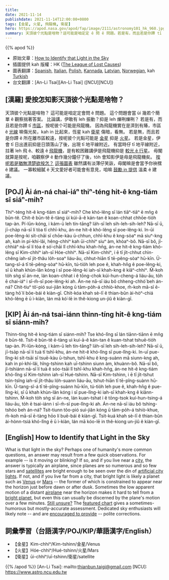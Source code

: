```yaml
---
title:
date: 2021-11-14
publishdate: 2021-11-14T12:00:00+0800
tags: [金星, 火星, 飛龍機, 衛星]
hero: https://apod.nasa.gov/apod/fap/image/2111/astronomy101_hk_960.jpg
summary: 天頂彼个光點是啥物？這可能是咱定定 ê 問 ê 問題。若是有，而且若是你蹛 tī 市區，按呢彼个可能是飛龍機。
---
```


{{% apod %}}

- 原始文章：[How to Identify that Light in the Sky](https://apod.nasa.gov/apod/ap211114.html)
- 插圖提供 kah 版權：HK ([The League of Lost Causes](http://www.leagueoflostcauses.com/))
- 圖表翻譯：[Spanish](http://www.cosmonoticias.org/como-identificar-esa-luz-en-el-cielo/), [Italian](http://lacuriosona.blogspot.it/2014/06/come-identificare-quella-luce-nel-cielo.html), [Polish](http://www.leagueoflostcauses.com/blog/2014/6/astronomy-fans-are-awesome), [Kannada](http://teachersofindia.org/kn/article/%E0%B2%AC%E0%B2%BE%E0%B2%A8%E0%B2%82%E0%B2%97%E0%B2%B3%E0%B2%A6-%E0%B2%AC%E0%B3%86%E0%B2%B3%E0%B2%95%E0%B3%81%E0%B2%97%E0%B2%B3%E0%B3%81), [Latvian](http://www.starspace.lv/lv/index/nasa-dienas-attels/kas-ta-par-gaisminu-debesis-09062014.html), [Norwegian](http://www.tv2.no/storm/8917736/), kah [Turkish](https://twitter.com/takatastronomi/status/1086336722307289088?s=20)
- 台文翻譯：[An-Li Tsai][An-Li Tsai] ([NCU][NCU])

## [漢羅] 愛按怎知影天頂彼个光點是啥物？
天頂彼个光點是啥物？
這可能是咱定定會問 ê 問題。
這个問題會當 ùi 幾若个簡單 ê 觀察揣著答案。
比論講，伊敢有 leh 振動？抑是 leh 爍咧爍咧？
若是有，而且若是你蹛 tī [市區][city]，按呢彼个可能是飛龍機。
因為飛龍機實在是濟到有賰，市區 ê [光線][artificial city lights] 嘛傷光矣，kah in 比起來，恆星 kah [衛星][satellites] 傷暗，看無。
若是無，而且若是你蹛 ê 所在離市區較遠，按呢彼个光點可能是 [金星][Venus] 抑是 [火星][Mars]。
若是金星，伊會 tī 日出進前抑是日頭落山了後，出現 tī 地平線附近。
有當時仔 tī 地平線附近，拄著 leh 飛 ê、較遠 ê [飛龍機][airplane]，是有較困難講伊是飛龍機抑是 [較光 ê 行星][bright planet]。
毋閣就算是按呢，咱觀察伊 ê 動作幾分鐘仔了後，to̍h 會知影伊是毋是飛龍機矣。
[按呢若是猶無清楚欲按怎？][Still unsure?]
[這張圖表][featured chart] 雖然講有淡薄仔笑詼，毋閣嘛是會當予你袂䆀 ê 建議。
一寡較細膩 ê 天文愛好者可能會有意見，咱嘛 [鼓勵 in 提供][encouraged to provide] 溫柔 ê 建議。

## [POJ] Ài án-ná chai-iáⁿ thiⁿ-téng hit-ê kng-tiám sī siáⁿ-mih?
Thiⁿ-téng hit-ê kng-tiám sī siáⁿ-mih?
Che khó-lêng sī lán tiāⁿ-tiāⁿ ē mn̄g ê būn-tê.
Chit-ê būn-tê ē-tàng ùi kúi-ā-ê kán-tan ê koan-chhat chhōe-tio̍h tap-àn.
Pí-lūn-kóng, i kám-ū leh tín-tāng? Ia̍h-sī leh sih-leh-sih-leh?
Nā-sī ū, jī-cha̍p nā-sī lí tòa tī chhī-khu, án-ne hit-ê khó-lêng sī poe-lêng-ki.
In-ūi poe-lêng-ki si̍t-chāi sī chōe-kàu ū-chhun, chhī-khu ê kng-sòaⁿ mā siuⁿ-kng ah, kah in pí-khí-lâi, hêng-chhiⁿ kah ūi-chhiⁿ siuⁿ àm, khòaⁿ-bô.
Nā-sī bô, jî-chhiáⁿ nā-sī lí tòa ê só͘-chāi lî chhī-khu khah-hn̄g, án-ne hit-ê kng-tiám khó-lêng sī Kim-chhiⁿ iah-sī Hóe-chhiⁿ.
Nā-sī Kim-chhiⁿ, i ē tī ji̍t-chhut chìn-chêng iah-sī ji̍t-thâu lo̍h-soaⁿ liáu-āu, chhut-hiān tī tē-pêng-sòaⁿ hū-kīn.
Ū-tang-sî-á tī tē-pêng-sòaⁿ hū-kīn, tú-tio̍h leh poe ê, khah-hn̄g ê poe-lêng-ki, sī ū khah khùn-lân kóng i sī poe-lêng-ki iah-sī khah-kng ê kiâⁿ-chhiⁿ.
M̄-koh to̍h sǹg sī án-ne, lán koan-chhat i ê tōng-chok kúi-hun-cheng-á liáu-āu, to̍h ē chai-iáⁿ i sī-m̄-sī poe-lêng-ki ah.
Án-ne nā-sī iáu bô chheng-chhó͘ beh án-ná?
Chit-tiuⁿ tô͘-pió sui-jiân kóng ū tām-po̍h-á chhiò-khoe, m̄-koh mā-sī ē-tàng hō͘ lí bōe-bái ê kiàn-gī.
Chi̍t-kóa khah sè-lī ê thian-bûn ài-hòⁿ-chiá khó-lêng ē ū ì-kiàn, lán mā kó͘-lē in thê-kiong un-jiû ê kiàn-gī.

## [KIP] Ài án-ná tsai-iánn thinn-tíng hit-ê kng-tiám sī siánn-mih?
Thinn-tíng hit-ê kng-tiám sī siánn-mih?
Tse khó-lîng sī lán tiānn-tiānn ē mn̄g ê būn-tê.
Tsit-ê būn-tê ē-tàng uì kuí-ā-ê kán-tan ê kuan-tshat tshuē-tio̍h tap-àn.
Pí-lūn-kóng, i kám-ū leh tín-tāng? Ia̍h-sī leh sih-leh-sih-leh?
Nā-sī ū, jī-tsa̍p nā-sī lí tuà tī tshī-khu, án-ne hit-ê khó-lîng sī pue-lîng-ki.
In-uī pue-lîng-ki si̍t-tsāi sī tsuē-kàu ū-tshun, tshī-khu ê kng-suànn mā siunn-kng ah, kah in pí-khí-lâi, hîng-tshinn kah uī-tshinn siunn àm, khuànn-bô.
Nā-sī bô, jî-tshiánn nā-sī lí tuà ê sóo-tsāi lî tshī-khu khah-hn̄g, án-ne hit-ê kng-tiám khó-lîng sī Kim-tshinn iah-sī Hué-tshinn.
Nā-sī Kim-tshinn, i ē tī ji̍t-tshut tsìn-tsîng iah-sī ji̍t-thâu lo̍h-suann liáu-āu, tshut-hiān tī tē-pîng-suànn hū-kīn.
Ū-tang-sî-á tī tē-pîng-suànn hū-kīn, tú-tio̍h leh pue ê, khah-hn̄g ê pue-lîng-ki, sī ū khah khùn-lân kóng i sī pue-lîng-ki iah-sī khah-kng ê kiânn-tshinn.
M̄-koh to̍h sǹg sī án-ne, lán kuan-tshat i ê tōng-tsok kuí-hun-tsing-á liáu-āu, to̍h ē tsai-iánn i sī-m̄-sī pue-lîng-ki ah.
Án-ne nā-sī iáu bô tshing-tshóo beh án-ná?
Tsit-tiunn tôo-pió sui-jiân kóng ū tām-po̍h-á tshiò-khue, m̄-koh mā-sī ē-tàng hōo lí buē-bái ê kiàn-gī.
Tsi̍t-kuá khah sè-lī ê thian-bûn ài-hònn-tsiá khó-lîng ē ū ì-kiàn, lán mā kóo-lē in thê-kiong un-jiû ê kiàn-gī.


## [English] How to Identify that Light in the Sky
What is that light in the sky?
Perhaps one of humanity's more common questions, an answer may result from a few quick observations.
For example -- is it moving or blinking?
If so, and if you live near a [city][city], the answer is typically an airplane, since planes are so numerous and so few stars and [satellites][satellites] are bright enough to be seen over the din of [artificial city lights][artificial city lights].
If not, and if you live far from a city, that bright light is likely a planet such as [Venus][Venus] or [Mars][Mars] -- the former of which is constrained to appear near the horizon just before dawn or after dusk.
Sometimes the low apparent motion of a distant [airplane][airplane] near the horizon makes it hard to tell from a [bright planet][bright planet], but even this can usually be discerned by the plane's motion over a few minutes.
[Still unsure?][Still unsure?] The [featured chart][featured chart] gives a sometimes-humorous but mostly-accurate assessment.
Dedicated sky enthusiasts will likely note -- and are [encouraged to provide][encouraged to provide] -- polite corrections.

## 詞彙學習（台語漢字/POJ/KIP/華語漢字/English）
- 【金星】Kim-chhiⁿ/Kim-tshinn/金星/Venus
- 【火星】Hóe-chhiⁿ/Hué-tshinn/火星/Mars
- 【衛星】ūi-chhiⁿ/uī-tshinn/衛星/satellite


{{% /apod %}}
[An-Li Tsai]: mailto:thianbun.taigi@gmail.com
[NCU]: https://www.astro.ncu.edu.tw


[city]:https://apod.nasa.gov/apod/ap200624.html
[satellites]:https://apod.nasa.gov/apod/ap080604.html
[artificial city lights]:https://www.darksky.org/our-work/conservation/idsp/
[Venus]:https://apod.nasa.gov/apod/ap130512.html
[Mars]:https://apod.nasa.gov/apod/ap140402.html
[airplane]:https://apod.nasa.gov/apod/ap190212.html
[bright planet]:http://earthsky.org/space/why-dont-planets-twinkle-as-stars-do
[Still unsure?]:http://img.youtube.com/vi/9uuqXXT7VYo/hqdefault.jpg
[featured chart]:http://www.leagueoflostcauses.com/blog/2013/08/astronomy-101.html
[encouraged to provide]:http://asterisk.apod.com/discuss_apod.php?date=211114
